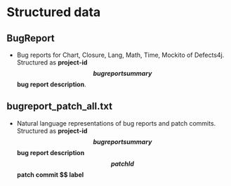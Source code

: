 # Structured data

## BugReport
* Bug reports for Chart, Closure, Lang, Math, Time, Mockito of Defects4j. Structured as **project-id $$ bug report summary $$ bug report description**.

## bugreport_patch_all.txt
* Natural language representations of bug reports and patch commits. Structured as **project-id $$ bug report summary $$ bug report description $$ patchId $$ patch commit $$ label**
